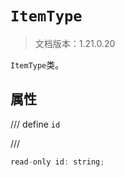 # `ItemType`

> 文档版本：1.21.0.20

`ItemType`类。

## 属性

/// define
`id`


///

```js
read-only id: string;
```

